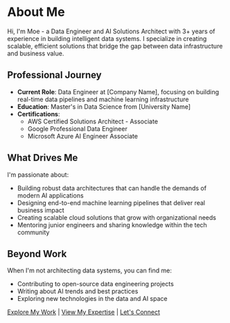 # About Me

Hi, I'm Moe - a Data Engineer and AI Solutions Architect with 3+ years of experience in building intelligent data systems. I specialize in creating scalable, efficient solutions that bridge the gap between data infrastructure and business value.

## Professional Journey

- **Current Role**: Data Engineer at [Company Name], focusing on building real-time data pipelines and machine learning infrastructure
- **Education**: Master's in Data Science from [University Name]
- **Certifications**: 
  - AWS Certified Solutions Architect - Associate
  - Google Professional Data Engineer
  - Microsoft Azure AI Engineer Associate

## What Drives Me

I'm passionate about:
- Building robust data architectures that can handle the demands of modern AI applications
- Designing end-to-end machine learning pipelines that deliver real business impact
- Creating scalable cloud solutions that grow with organizational needs
- Mentoring junior engineers and sharing knowledge within the tech community

## Beyond Work

When I'm not architecting data systems, you can find me:
- Contributing to open-source data engineering projects
- Writing about AI trends and best practices
- Exploring new technologies in the data and AI space

[Explore My Work](/projects) | [View My Expertise](/expertise) | [Let's Connect](/contact)
